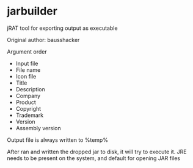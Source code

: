 # jarbuilder
jRAT tool for exporting output as executable

Original author: bausshacker

Argument order
- Input file
- File name
- Icon file
- Title
- Description
- Company
- Product
- Copyright
- Trademark
- Version
- Assembly version

Output file is always written to %temp%

After ran and written the dropped jar to disk, it will try to execute it. JRE needs to be present on the system, and default for opening JAR files